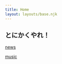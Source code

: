 ```yaml
---
title: Home
layout: layouts/base.njk
---
```


## とにかくやれ！

[news](https://news.ycombinator.com/)

[music](https://bandcamp.com/)

